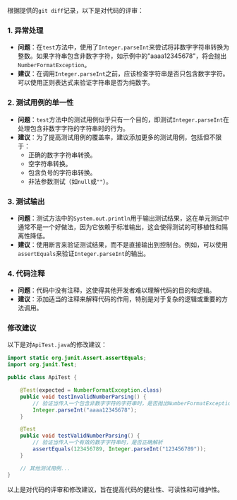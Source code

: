 根据提供的`git diff`记录，以下是对代码的评审：

### 1. 异常处理
- **问题**：在`test`方法中，使用了`Integer.parseInt`来尝试将非数字字符串转换为整数。如果字符串包含非数字字符，如示例中的"aaaa12345678"，将会抛出`NumberFormatException`。
- **建议**：在调用`Integer.parseInt`之前，应该检查字符串是否只包含数字字符。可以使用正则表达式来验证字符串是否为纯数字。

### 2. 测试用例的单一性
- **问题**：`test`方法中的测试用例似乎只有一个目的，即测试`Integer.parseInt`在处理包含非数字字符的字符串时的行为。
- **建议**：为了提高测试用例的覆盖率，建议添加更多的测试用例，包括但不限于：
  - 正确的数字字符串转换。
  - 空字符串转换。
  - 包含负号的字符串转换。
  - 非法参数测试（如`null`或`""`）。

### 3. 测试输出
- **问题**：测试方法中的`System.out.println`用于输出测试结果，这在单元测试中通常不是一个好做法，因为它依赖于标准输出，这会使得测试的可移植性和隔离性降低。
- **建议**：使用断言来验证测试结果，而不是直接输出到控制台。例如，可以使用`assertEquals`来验证`Integer.parseInt`的输出。

### 4. 代码注释
- **问题**：代码中没有注释，这使得其他开发者难以理解代码的目的和逻辑。
- **建议**：添加适当的注释来解释代码的作用，特别是对于复杂的逻辑或重要的方法调用。

### 修改建议
以下是对`ApiTest.java`的修改建议：

```java
import static org.junit.Assert.assertEquals;
import org.junit.Test;

public class ApiTest {

    @Test(expected = NumberFormatException.class)
    public void testInvalidNumberParsing() {
        // 验证当传入一个包含非数字字符的字符串时，是否抛出NumberFormatException
        Integer.parseInt("aaaa12345678");
    }

    @Test
    public void testValidNumberParsing() {
        // 验证当传入一个有效的数字字符串时，是否正确解析
        assertEquals(123456789, Integer.parseInt("123456789"));
    }

    // 其他测试用例...
}
```

以上是对代码的评审和修改建议，旨在提高代码的健壮性、可读性和可维护性。